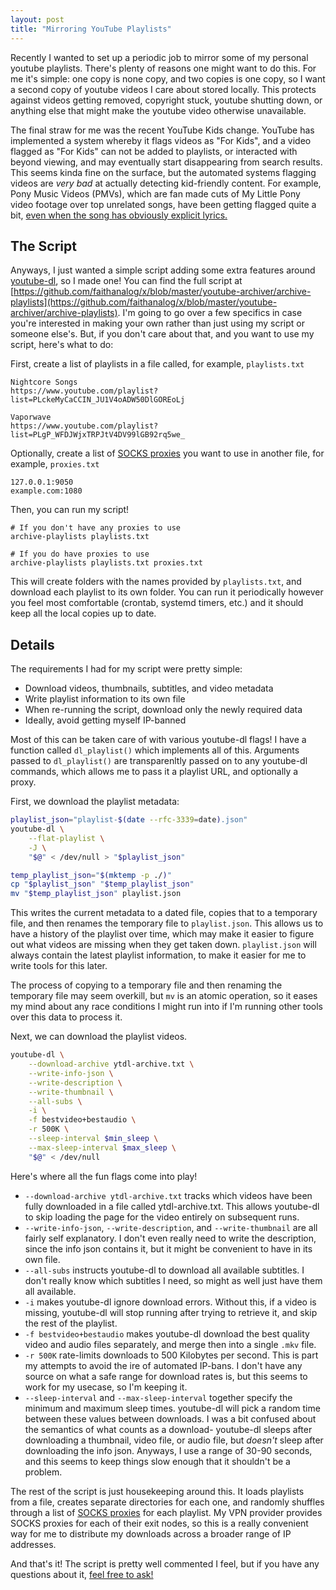 ```yaml
---
layout: post
title: "Mirroring YouTube Playlists"
---
```


Recently I wanted to set up a periodic job to mirror some of my personal
youtube playlists. There's plenty of reasons one might want to do this. For me
it's simple: one copy is none copy, and two copies is one copy, so I want a
second copy of youtube videos I care about stored locally. This protects
against videos getting removed, copyright stuck, youtube shutting down, or
anything else that might make the youtube video otherwise unavailable.

The final straw for me was the recent YouTube Kids change. YouTube has
implemented a system whereby it flags videos as "For Kids", and a video flagged
as "For Kids" can not be added to playlists, or interacted with beyond viewing,
and may eventually start disappearing from search results. This seems kinda
fine on the surface, but the automated systems flagging videos are _very bad_
at actually detecting kid-friendly content. For example, Pony Music Videos
(PMVs), which are fan made cuts of My Little Pony video footage over top
unrelated songs, have been getting flagged quite a bit, [even when the song has
obviously explicit lyrics.](https://youtu.be/rl2MUeiOngg)

## The Script

Anyways, I just wanted a simple script adding some extra features around
[youtube-dl](https://ytdl-org.github.io/youtube-dl/index.html), so I made one!
You can find the full script at
[https://github.com/faithanalog/x/blob/master/youtube-archiver/archive-playlists](https://github.com/faithanalog/x/blob/master/youtube-archiver/archive-playlists).
I'm going to go over a few specifics in case you're interested in making your
own rather than just using my script or someone else's. But, if you don't care about that, and you want to use my script, here's what to do:

First, create a list of playlists in a file called, for example, `playlists.txt`

```
Nightcore Songs
https://www.youtube.com/playlist?list=PLckeMyCaCCIN_JU1V4oADW50DlGOREoLj

Vaporwave
https://www.youtube.com/playlist?list=PLgP_WFDJWjxTRPJtV4DV99lGB92rq5we_
```

Optionally, create a list of [SOCKS proxies](https://en.wikipedia.org/wiki/SOCKS)
you want to use in another file, for example, `proxies.txt`

```
127.0.0.1:9050
example.com:1080
```

Then, you can run my script!

```
# If you don't have any proxies to use
archive-playlists playlists.txt

# If you do have proxies to use
archive-playlists playlists.txt proxies.txt
```

This will create folders with the names provided by `playlists.txt`, and
download each playlist to its own folder. You can run it periodically however
you feel most comfortable (crontab, systemd timers, etc.) and it should keep
all the local copies up to date.


## Details

The requirements I had for my script were pretty simple:

- Download videos, thumbnails, subtitles, and video metadata
- Write playlist information to its own file
- When re-running the script, download only the newly required data
- Ideally, avoid getting myself IP-banned

Most of this can be taken care of with various youtube-dl flags! I have a
function called `dl_playlist()` which implements all of this. Arguments passed
to `dl_playlist()` are transparenltly passed on to any youtube-dl commands,
which allows me to pass it a playlist URL, and optionally a proxy.

First, we download the playlist metadata:

```bash
playlist_json="playlist-$(date --rfc-3339=date).json"
youtube-dl \
    --flat-playlist \
    -J \
    "$@" < /dev/null > "$playlist_json"

temp_playlist_json="$(mktemp -p ./)"
cp "$playlist_json" "$temp_playlist_json"
mv "$temp_playlist_json" playlist.json
```

This writes the current metadata to a dated file, copies that to a temporary
file, and then renames the temporary file to `playlist.json`. This allows us to
have a history of the playlist over time, which may make it easier to figure
out what videos are missing when they get taken down. `playlist.json` will
always contain the latest playlist information, to make it easier for me to
write tools for this later.

The process of copying to a temporary file and then renaming the temporary file
may seem overkill, but `mv` is an atomic operation, so it eases my mind about
any race conditions I might run into if I'm running other tools over this data
to process it.

Next, we can download the playlist videos.

```bash
youtube-dl \
    --download-archive ytdl-archive.txt \
    --write-info-json \
    --write-description \
    --write-thumbnail \
    --all-subs \
    -i \
    -f bestvideo+bestaudio \
    -r 500K \
    --sleep-interval $min_sleep \
    --max-sleep-interval $max_sleep \
    "$@" < /dev/null
```

Here's where all the fun flags come into play!

- `--download-archive ytdl-archive.txt` tracks which videos have been fully
  downloaded in a file called ytdl-archive.txt. This allows youtube-dl to skip
  loading the page for the video entirely on subsequent runs.
- `--write-info-json`, `--write-description`, and `--write-thumbnail` are all
  fairly self explanatory. I don't even really need to write the description,
  since the info json contains it, but it might be convenient to have in its
  own file.
- `--all-subs` instructs youtube-dl to download all available subtitles. I
  don't really know which subtitles I need, so might as well just have them all
  available.
- `-i` makes youtube-dl ignore download errors. Without this, if a video is
  missing, youtube-dl will stop running after trying to retrieve it, and skip
  the rest of the playlist.
- `-f bestvideo+bestaudio` makes youtube-dl download the best quality video and
  audio files separately, and merge then into a single `.mkv` file.
- `-r 500K` rate-limits downloads to 500 Kilobytes per second. This is part my
  attempts to avoid the ire of automated IP-bans. I don't have any source on
  what a safe range for download rates is, but this seems to work for my
  usecase, so I'm keeping it.
- `--sleep-interval` and `--max-sleep-interval` together specify the minimum
  and maximum sleep times. youtube-dl will pick a random time between these
  values between downloads. I was a bit confused about the semantics of what
  counts as a download- youtube-dl sleeps after downloading a thumbnail, video
  file, or audio file, but _doesn't_ sleep after downloading the info json.
  Anyways, I use a range of 30-90 seconds, and this seems to keep things slow
  enough that it shouldn't be a problem.

The rest of the script is just housekeeping around this. It loads playlists
from a file, creates separate directories for each one, and randomly shuffles
through a list of [SOCKS proxies](https://en.wikipedia.org/wiki/SOCKS) for each
playlist. My VPN provider provides SOCKS proxies for each of their exit nodes,
so this is a really convenient way for me to distribute my downloads across a
broader range of IP addresses.

And that's it!  The script is pretty well commented I feel, but if you have any
questions about it, [feel free to ask!](/contact.html)
